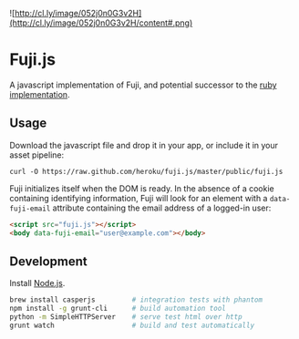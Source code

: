 ![http://cl.ly/image/052j0n0G3v2H](http://cl.ly/image/052j0n0G3v2H/content#.png)

# Fuji.js

A javascript implementation of Fuji, and potential successor to the [ruby implementation](https://github.com/heroku/fuji).

## Usage

Download the javascript file and drop it in your app, or include it in your asset pipeline:

```
curl -O https://raw.github.com/heroku/fuji.js/master/public/fuji.js
```

Fuji initializes itself when the DOM is ready. In the absence of a cookie containing identifying information, Fuji will look for an element with a `data-fuji-email` attribute containing the email address of a logged-in user:

```html
<script src="fuji.js"></script>
<body data-fuji-email="user@example.com"></body>
```

## Development

Install [Node.js](http://nodejs.org/).

```sh
brew install casperjs         # integration tests with phantom
npm install -g grunt-cli      # build automation tool
python -m SimpleHTTPServer    # serve test html over http
grunt watch                   # build and test automatically
```